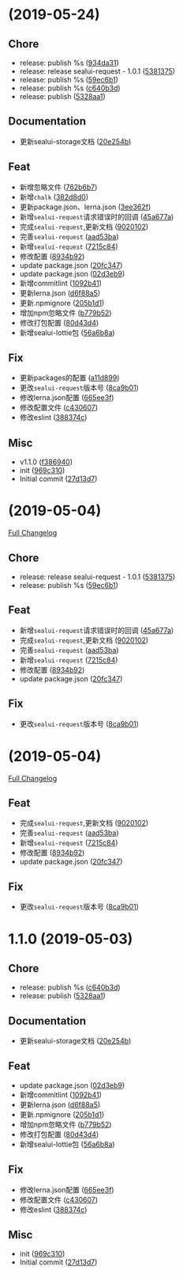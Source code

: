 <a name=""></a>
#  (2019-05-24)


## Chore

* release: publish %s ([934da31](https://github.com/SealUI/seal/commit/934da31))
* release: release sealui-request - 1.0.1 ([5381375](https://github.com/SealUI/seal/commit/5381375))
* release: publish %s ([59ec6b1](https://github.com/SealUI/seal/commit/59ec6b1))
* release: publish %s ([c640b3d](https://github.com/SealUI/seal/commit/c640b3d))
* release: publish ([5328aa1](https://github.com/SealUI/seal/commit/5328aa1))

## Documentation

* 更新sealui-storage文档 ([20e254b](https://github.com/SealUI/seal/commit/20e254b))

## Feat

* 新增忽略文件 ([762b6b7](https://github.com/SealUI/seal/commit/762b6b7))
* 新增`chalk` ([382d8d0](https://github.com/SealUI/seal/commit/382d8d0))
* 更新package.json、lerna.json ([3ee362f](https://github.com/SealUI/seal/commit/3ee362f))
* 新增`sealui-request`请求错误时的回调 ([45a677a](https://github.com/SealUI/seal/commit/45a677a))
* 完成`sealui-request`,更新文档 ([9020102](https://github.com/SealUI/seal/commit/9020102))
* 完善`sealui-request` ([aad53ba](https://github.com/SealUI/seal/commit/aad53ba))
* 新增`sealui-request` ([7215c84](https://github.com/SealUI/seal/commit/7215c84))
* 修改配置 ([8934b92](https://github.com/SealUI/seal/commit/8934b92))
* update package.json ([20fc347](https://github.com/SealUI/seal/commit/20fc347))
* update package.json ([02d3eb9](https://github.com/SealUI/seal/commit/02d3eb9))
* 新增commitlint ([1092b41](https://github.com/SealUI/seal/commit/1092b41))
* 更新lerna.json ([d6f88a5](https://github.com/SealUI/seal/commit/d6f88a5))
* 更新.npmignore ([205b1d1](https://github.com/SealUI/seal/commit/205b1d1))
* 增加npm忽略文件 ([b779b52](https://github.com/SealUI/seal/commit/b779b52))
* 修改打包配置 ([80d43d4](https://github.com/SealUI/seal/commit/80d43d4))
* 新增sealui-lottie包 ([56a6b8a](https://github.com/SealUI/seal/commit/56a6b8a))

## Fix

* 更新packages的配置 ([a11d899](https://github.com/SealUI/seal/commit/a11d899))
* 更改`sealui-request`版本号 ([8ca9b01](https://github.com/SealUI/seal/commit/8ca9b01))
* 修改lerna.json配置 ([665ee3f](https://github.com/SealUI/seal/commit/665ee3f))
* 修改配置文件 ([c430607](https://github.com/SealUI/seal/commit/c430607))
* 修改eslint ([388374c](https://github.com/SealUI/seal/commit/388374c))

## Misc

* v1.1.0 ([f386940](https://github.com/SealUI/seal/commit/f386940))
* init ([969c310](https://github.com/SealUI/seal/commit/969c310))
* Initial commit ([27d13d7](https://github.com/SealUI/seal/commit/27d13d7))
<a name=""></a>
#  (2019-05-04)
[Full Changelog](https://github.com/SealUI/seal/compare/v1.1.0...v)

## Chore

* release: release sealui-request - 1.0.1 ([5381375](https://github.com/SealUI/seal/commit/5381375))
* release: publish %s ([59ec6b1](https://github.com/SealUI/seal/commit/59ec6b1))

## Feat

* 新增`sealui-request`请求错误时的回调 ([45a677a](https://github.com/SealUI/seal/commit/45a677a))
* 完成`sealui-request`,更新文档 ([9020102](https://github.com/SealUI/seal/commit/9020102))
* 完善`sealui-request` ([aad53ba](https://github.com/SealUI/seal/commit/aad53ba))
* 新增`sealui-request` ([7215c84](https://github.com/SealUI/seal/commit/7215c84))
* 修改配置 ([8934b92](https://github.com/SealUI/seal/commit/8934b92))
* update package.json ([20fc347](https://github.com/SealUI/seal/commit/20fc347))

## Fix

* 更改`sealui-request`版本号 ([8ca9b01](https://github.com/SealUI/seal/commit/8ca9b01))
<a name=""></a>
#  (2019-05-04)
[Full Changelog](https://github.com/SealUI/seal/compare/v1.1.0...v)

## Feat

* 完成`sealui-request`,更新文档 ([9020102](https://github.com/SealUI/seal/commit/9020102))
* 完善`sealui-request` ([aad53ba](https://github.com/SealUI/seal/commit/aad53ba))
* 新增`sealui-request` ([7215c84](https://github.com/SealUI/seal/commit/7215c84))
* 修改配置 ([8934b92](https://github.com/SealUI/seal/commit/8934b92))
* update package.json ([20fc347](https://github.com/SealUI/seal/commit/20fc347))

## Fix

* 更改`sealui-request`版本号 ([8ca9b01](https://github.com/SealUI/seal/commit/8ca9b01))
<a name="1.1.0"></a>
# 1.1.0 (2019-05-03)


## Chore

* release: publish %s ([c640b3d](https://github.com/SealUI/seal/commit/c640b3d))
* release: publish ([5328aa1](https://github.com/SealUI/seal/commit/5328aa1))

## Documentation

* 更新sealui-storage文档 ([20e254b](https://github.com/SealUI/seal/commit/20e254b))

## Feat

* update package.json ([02d3eb9](https://github.com/SealUI/seal/commit/02d3eb9))
* 新增commitlint ([1092b41](https://github.com/SealUI/seal/commit/1092b41))
* 更新lerna.json ([d6f88a5](https://github.com/SealUI/seal/commit/d6f88a5))
* 更新.npmignore ([205b1d1](https://github.com/SealUI/seal/commit/205b1d1))
* 增加npm忽略文件 ([b779b52](https://github.com/SealUI/seal/commit/b779b52))
* 修改打包配置 ([80d43d4](https://github.com/SealUI/seal/commit/80d43d4))
* 新增sealui-lottie包 ([56a6b8a](https://github.com/SealUI/seal/commit/56a6b8a))

## Fix

* 修改lerna.json配置 ([665ee3f](https://github.com/SealUI/seal/commit/665ee3f))
* 修改配置文件 ([c430607](https://github.com/SealUI/seal/commit/c430607))
* 修改eslint ([388374c](https://github.com/SealUI/seal/commit/388374c))

## Misc

* init ([969c310](https://github.com/SealUI/seal/commit/969c310))
* Initial commit ([27d13d7](https://github.com/SealUI/seal/commit/27d13d7))
